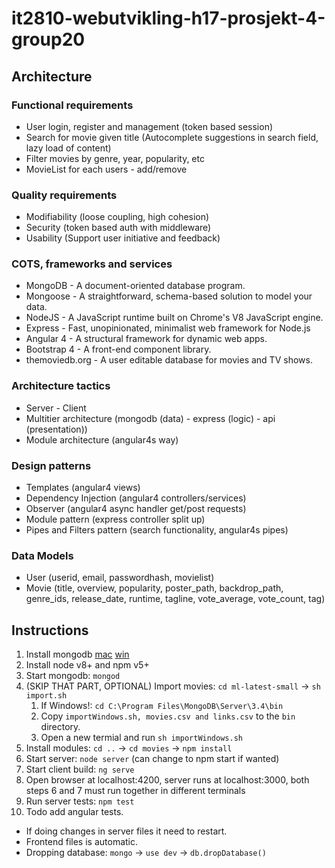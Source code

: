 # it2810-webutvikling-h17-prosjekt-4-group20

## Architecture

### Functional requirements
* User login, register and management (token based session)
* Search for movie given title (Autocomplete suggestions in search field, lazy load of content)
* Filter movies by genre, year, popularity, etc
* MovieList for each users - add/remove

### Quality requirements
* Modifiability (loose coupling, high cohesion) 
* Security (token based auth with middleware)
* Usability (Support user initiative and feedback)

### COTS, frameworks and services
* MongoDB - A document-oriented database program.
* Mongoose - A straightforward, schema-based solution to model your data.
* NodeJS - A JavaScript runtime built on Chrome's V8 JavaScript engine.
* Express - Fast, unopinionated, minimalist web framework for Node.js
* Angular 4 - A structural framework for dynamic web apps.
* Bootstrap 4 - A front-end component library.
* themoviedb.org - A user editable database for movies and TV shows.

### Architecture tactics
* Server - Client
* Multitier architecture (mongodb (data) - express (logic) - api (presentation))
* Module architecture (angular4s way)

### Design patterns
* Templates (angular4 views)
* Dependency Injection (angular4 controllers/services)
* Observer (angular4 async handler get/post requests)
* Module pattern (express controller split up)
* Pipes and Filters pattern (search functionality, angular4s pipes)

### Data Models
* User (userid, email, passwordhash, movielist)
* Movie (title, overview, popularity, poster_path, backdrop_path, genre_ids, release_date, runtime, tagline, vote_average, vote_count, tag)

## Instructions
1. Install mongodb [mac](https://docs.mongodb.com/manual/tutorial/install-mongodb-on-os-x/) [win](https://docs.mongodb.com/manual/tutorial/install-mongodb-on-windows/)
2. Install node v8+ and npm v5+
3. Start mongodb: `mongod`
4. (SKIP THAT PART, OPTIONAL) Import movies: `cd ml-latest-small` -> `sh import.sh`
    1. If Windows!: `cd C:\Program Files\MongoDB\Server\3.4\bin`
    2. Copy `importWindows.sh, movies.csv and links.csv` to the `bin` directory.
    3. Open a new termial and run `sh importWindows.sh`
5. Install modules: `cd ..` -> `cd movies` -> `npm install`
6. Start server: `node server` (can change to npm start if wanted)
7. Start client build: `ng serve`
8. Open browser at localhost:4200, server runs at localhost:3000, both steps 6 and 7 must run together in different terminals
9. Run server tests: `npm test`
10. Todo add angular tests.

* If doing changes in server files it need to restart.
* Frontend files is automatic.
* Dropping database: `mongo` -> `use dev` -> `db.dropDatabase()`
